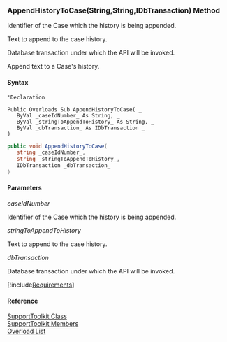 ﻿### AppendHistoryToCase(String,String,IDbTransaction) Method

Identifier of the Case which the history is being appended.

Text to append to the case history.

Database transaction under which the API will be invoked.

Append text to a Case's history.

#### Syntax

```vbnet
'Declaration

Public Overloads Sub AppendHistoryToCase( _
   ByVal _caseIdNumber_ As String, _
   ByVal _stringToAppendToHistory_ As String, _
   ByVal _dbTransaction_ As IDbTransaction _
) 
```

```csharp
public void AppendHistoryToCase( 
   string _caseIdNumber_,
   string _stringToAppendToHistory_,
   IDbTransaction _dbTransaction_
)
```

#### Parameters

_caseIdNumber_

Identifier of the Case which the history is being appended.

_stringToAppendToHistory_

Text to append to the case history.

_dbTransaction_

Database transaction under which the API will be invoked.

[!include[Requirements](../partials/requirements.md)]

#### Reference

[SupportToolkit Class](FChoice.Toolkits.Clarify~FChoice.Toolkits.Clarify.Support.SupportToolkit.md)  
[SupportToolkit Members](FChoice.Toolkits.Clarify~FChoice.Toolkits.Clarify.Support.SupportToolkit_members.md)  
[Overload List](FChoice.Toolkits.Clarify~FChoice.Toolkits.Clarify.Support.SupportToolkit~AppendHistoryToCase.md)